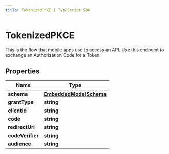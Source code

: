 ```yaml
---
title: TokenizedPKCE | TypeScript SDK
---
```



# TokenizedPKCE

This is the flow that mobile apps use to access an API. Use this endpoint to exchange an Authorization Code for a Token.

## Properties

Name | Type
------------ | -------------
**schema** | [**EmbeddedModelSchema**](EmbeddedModelSchema)
**grantType** | **string**
**clientId** | **string**
**code** | **string**
**redirectUri** | **string**
**codeVerifier** | **string**
**audience** | **string**


